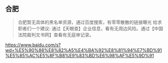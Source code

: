 ## 合肥

> 合肥暂无具体的黑名单资源，通过百度搜索，有零零散散的链接曝光
> 给求职者们一个建议: 通过【天眼查】企业信息，看有无周边风险。通过【中国法院裁判文书网】查看有无庭审记录。

https://www.baidu.com/s?wd=%E5%90%88%E8%82%A5%E4%BA%92%E8%81%94%E7%BD%91%E5%85%AC%E5%8F%B8%E9%83%BD%E6%98%AF%E5%9D%91
